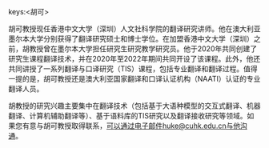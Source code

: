 keys:<胡可>


胡可教授现任香港中文大学（深圳）人文社科学院的翻译研究讲师。他在澳大利亚墨尔本大学分别获得了翻译研究硕士和博士学位。在加盟香港中文大学（深圳）之前，胡教授曾在墨尔本大学担任研究生研究教学研究员。他于2020年共同创建了研究生课程翻译技术，并在2020年至2022年期间共同开设了该课程。此外，他还共同讲授了一系列翻译与口译研究（TIS）课程，包括专业翻译和翻译过程。值得一提的是，胡可教授还是澳大利亚国家翻译和口译认证机构（NAATI）认证的专业翻译人员。

胡教授的研究兴趣主要集中在翻译技术（包括基于大语种模型的交互式翻译、机器翻译、计算机辅助翻译等）、基于语料库的TIS研究以及翻译接收研究等领域。如果您有意与胡可教授取得联系，可以通过电子邮件huke@cuhk.edu.cn与他沟通。